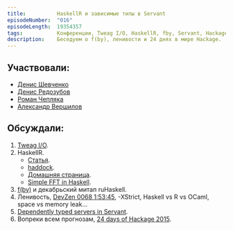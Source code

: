 ```yaml
---
title:          HaskellR и зависимые типы в Servant
episodeNumber:  "016"
episodeLength:  19354357
tags:           Конференции, Tweag I/O, HaskellR, fby, Servant, Hackage
description:    Беседуем о f(by), ленивости и 24 днях в мире Hackage.
---
```


## Участвовали:

* [Денис Шевченко](https://dshevchenko.biz/)
* [Денис Редозубов](https://twitter.com/rufuse)
* [Роман Чепляка](https://ro-che.info/)
* [Александр Вершилов](https://qnikst.github.io/)

## Обсуждали:

1. [Tweag I/O](http://www.tweag.io/).
2. HaskellR.
    * [Статья](https://ifl2014.github.io/submissions/ifl2014_submission_16.pdf).
    * [haddock](http://www.stackage.org/package/inline-r).
    * [Домашняя страница](https://tweag.github.io/HaskellR/).
    * [Simple FFT in Haskell](https://ro-che.info/articles/2015-12-04-fft).
3. [f(by)](http://fby.by/) и декабрьский митап ruHaskell.
4. Ленивость, [DevZen 0068 1:53:45](http://devzen.ru/episode-0068/), -XStrict, Haskell vs R vs OCaml, space vs memory leak...
5. [Dependently typed servers in Servant](http://www.well-typed.com/blog/2015/12/dependently-typed-servers/).
6. Вопреки всем прогнозам, [24 days of Hackage 2015](http://conscientiousprogrammer.com/).
